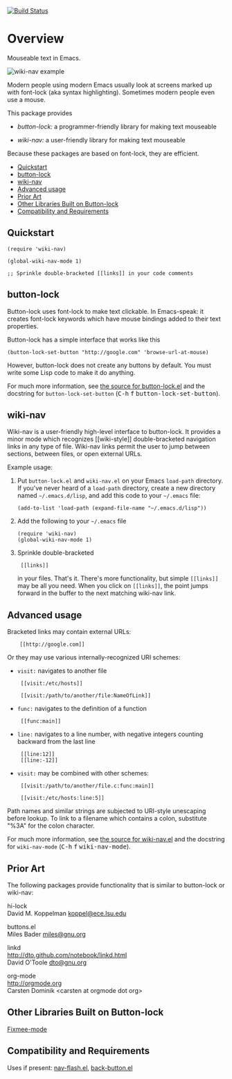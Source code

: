 [![Build Status](https://secure.travis-ci.org/rolandwalker/button-lock.png?branch=master)](http://travis-ci.org/rolandwalker/button-lock)

# Overview

Mouseable text in Emacs.

![wiki-nav example](https://raw.githubusercontent.com/rolandwalker/button-lock/master/wiki_nav_example.png)

Modern people using modern Emacs usually look at screens marked up with
font-lock (aka syntax highlighting).  Sometimes modern people even use a
mouse.

This package provides

 * *button-lock:* a programmer-friendly library for making text mouseable

 * *wiki-nav:* a user-friendly library for making text mouseable

Because these packages are based on font-lock, they are efficient.

 * [Quickstart](#quickstart)
 * [button-lock](#button-lock)
 * [wiki-nav](#wiki-nav)
 * [Advanced usage](#advanced-usage)
 * [Prior Art](#prior-art)
 * [Other Libraries Built on Button-lock](#other-libraries-built-on-button-lock)
 * [Compatibility and Requirements](#compatibility-and-requirements)

## Quickstart

```elisp
(require 'wiki-nav)
 
(global-wiki-nav-mode 1)
 
;; Sprinkle double-bracketed [[links]] in your code comments
```

## button-lock

Button-lock uses font-lock to make text clickable.  In Emacs-speak: it
creates font-lock keywords which have mouse bindings added to their
text properties.

Button-lock has a simple interface that works like this

```elisp
(button-lock-set-button "http://google.com" 'browse-url-at-mouse)
```

However, button-lock does not create any buttons by default.  You must write
some Lisp code to make it do anything.

For much more information, see [the source for button-lock.el](https://github.com/rolandwalker/button-lock/blob/master/button-lock.el)
and the docstring for `button-lock-set-button` (<kbd>C-h</kbd> <kbd>f</kbd> <kbd>button-lock-set-button</kbd>).

## wiki-nav

Wiki-nav is a user-friendly high-level interface to button-lock.  It
provides a minor mode which recognizes [[wiki-style]] double-bracketed
navigation links in any type of file.  Wiki-nav links permit the user
to jump between sections, between files, or open external URLs.

Example usage:

1. Put `button-lock.el` and `wiki-nav.el` on your Emacs `load-path`
   directory.  If you've never heard of a `load-path` directory, create a
   new directory named `~/.emacs.d/lisp`, and add this code to your
   `~/.emacs` file:

	```elisp
	(add-to-list 'load-path (expand-file-name "~/.emacs.d/lisp"))
	```

2. Add the following to your `~/.emacs` file

	```elisp
	(require 'wiki-nav)
	(global-wiki-nav-mode 1)
	```

3. Sprinkle double-bracketed

		[[links]]

	in your files.  That's it.  There's more functionality, but simple `[[links]]`
	may be all you need.  When you click on `[[links]]`, the point jumps forward
	in the buffer to the next matching wiki-nav link.

## Advanced usage

Bracketed links may contain external URLs:

		[[http://google.com]]

Or they may use various internally-recognized URI schemes:

 * `visit:` navigates to another file

		[[visit:/etc/hosts]]

		[[visit:/path/to/another/file:NameOfLink]]

 * `func:` navigates to the definition of a function

		[[func:main]]

 * `line:` navigates to a line number, with negative integers
   counting backward from the last line

		[[line:12]]
		[[line:-12]]

 * `visit:` may be combined with other schemes:

		[[visit:/path/to/another/file.c:func:main]]

		[[visit:/etc/hosts:line:5]]

Path names and similar strings are subjected to URI-style unescaping before
lookup.  To link to a filename which contains a colon, substitute "%3A" for
the colon character.

For much more information, see [the source for wiki-nav.el](https://github.com/rolandwalker/button-lock/blob/master/wiki-nav.el)
and the docstring for `wiki-nav-mode` (<kbd>C-h</kbd> <kbd>f</kbd> <kbd>wiki-nav-mode</kbd>).

## Prior Art

The following packages provide functionality that is similar to button-lock
or wiki-nav:

hi-lock  
David M. Koppelman <koppel@ece.lsu.edu>

buttons.el  
Miles Bader <miles@gnu.org>

linkd  
<http://dto.github.com/notebook/linkd.html>  
David O'Toole <dto@gnu.org>

org-mode  
<http://orgmode.org>  
Carsten Dominik &lt;carsten at orgmode dot org&gt;

## Other Libraries Built on Button-lock

[Fixmee-mode](http://github.com/rolandwalker/fixmee)

## Compatibility and Requirements

Uses if present: [nav-flash.el](http://github.com/rolandwalker/nav-flash), [back-button.el](http://github.com/rolandwalker/back-button)

